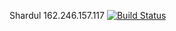Shardul
162.246.157.117
[![Build Status](https://travis-ci.com/cmput401-fall2018/web-app-ci-cd-with-travis-ci-shardul-shah.svg?branch=master)](https://travis-ci.com/cmput401-fall2018/web-app-ci-cd-with-travis-ci-shardul-shah)

